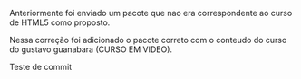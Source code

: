 Anteriormente foi enviado um pacote que nao era correspondente ao curso de HTML5 como proposto.

Nessa correção foi adicionado o pacote correto com o conteudo do curso do gustavo guanabara (CURSO EM VIDEO).

Teste de commit